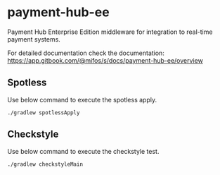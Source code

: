 # payment-hub-ee
Payment Hub Enterprise Edition middleware for integration to real-time payment systems.

For detailed documentation check the documentation: https://app.gitbook.com/@mifos/s/docs/payment-hub-ee/overview

## Spotless
Use below command to execute the spotless apply.
```shell
./gradlew spotlessApply
```

## Checkstyle
Use below command to execute the checkstyle test.
```shell
./gradlew checkstyleMain
```
